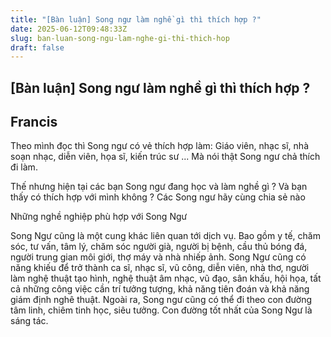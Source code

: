 ```yaml
---
title: "[Bàn luận] Song ngư làm nghề gì thì thích hợp ?"
date: 2025-06-12T09:48:33Z
slug: ban-luan-song-ngu-lam-nghe-gi-thi-thich-hop
draft: false
---
```


## [Bàn luận] Song ngư làm nghề gì thì thích hợp ?

## Francis

Theo mình đọc thì Song ngư có vẻ thích hợp làm: Giáo viên, nhạc sĩ, nhà soạn nhạc, diễn viên, họa sĩ, kiến trúc sư ... Mà nói thật Song ngư chả thích đi làm.

Thế nhưng hiện tại các bạn Song ngư đang học và làm nghề gì ? Và bạn thấy có thích hợp với mình không ? Các Song ngư hãy cùng chia sẻ nào 


Những nghề nghiệp phù hợp với Song Ngư 

Song Ngư cũng là một cung khác liên quan tới dịch vụ. Bao gồm y tế, chăm sóc, tư vấn, tâm lý, chăm sóc người già, người bị bệnh, cầu thủ bóng đá, người trung gian môi giới, thợ máy và nhà nhiếp ảnh. Song Ngư cũng có năng khiếu để trở thành ca sĩ, nhạc sĩ, vũ công, diễn viên, nhà thơ, người làm nghệ thuật tạo hình, nghệ thuật âm nhạc, vũ đạo, sân khấu, hội họa, tất cả những công việc cần trí tưởng tượng, khả năng tiên đoán và khả năng giám định nghê thuật. Ngoài ra, Song ngư cũng có thể đi theo con đường tâm linh, chiêm tinh học, siêu tưởng. Con đường tốt nhất của Song Ngư là sáng tác.